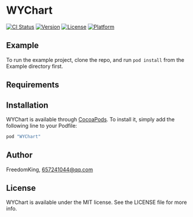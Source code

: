 # WYChart

[![CI Status](http://img.shields.io/travis/FreedomKing/WYChart.svg?style=flat)](https://travis-ci.org/FreedomKing/WYChart)
[![Version](https://img.shields.io/cocoapods/v/WYChart.svg?style=flat)](http://cocoapods.org/pods/WYChart)
[![License](https://img.shields.io/cocoapods/l/WYChart.svg?style=flat)](http://cocoapods.org/pods/WYChart)
[![Platform](https://img.shields.io/cocoapods/p/WYChart.svg?style=flat)](http://cocoapods.org/pods/WYChart)

## Example

To run the example project, clone the repo, and run `pod install` from the Example directory first.

## Requirements

## Installation

WYChart is available through [CocoaPods](http://cocoapods.org). To install
it, simply add the following line to your Podfile:

```ruby
pod "WYChart"
```

## Author

FreedomKing, 657241044@qq.com

## License

WYChart is available under the MIT license. See the LICENSE file for more info.
